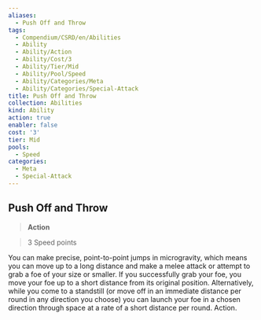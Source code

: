 ```yaml
---
aliases:
  - Push Off and Throw
tags:
  - Compendium/CSRD/en/Abilities
  - Ability
  - Ability/Action
  - Ability/Cost/3
  - Ability/Tier/Mid
  - Ability/Pool/Speed
  - Ability/Categories/Meta
  - Ability/Categories/Special-Attack
title: Push Off and Throw
collection: Abilities
kind: Ability
action: true
enabler: false
cost: '3'
tier: Mid
pools:
  - Speed
categories:
  - Meta
  - Special-Attack
---
```

## Push Off and Throw    
>**Action**    
>3 Speed points  
    
You can make precise, point-to-point jumps in microgravity, which means you can move up to a long distance and make a melee attack or attempt to grab a foe of your size or smaller. If you successfully grab your foe, you move your foe up to a short distance from its original position. Alternatively, while you come to a standstill (or move off in an immediate distance per round in any direction you choose) you can launch your foe in a chosen direction through space at a rate of a short distance per round. Action.